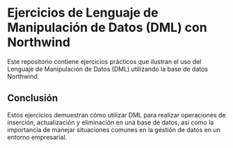 # Ejercicios de Lenguaje de Manipulación de Datos (DML) con Northwind

Este repositorio contiene ejercicios prácticos que ilustran el uso del Lenguaje de Manipulación de Datos (DML) utilizando la base de datos Northwind.

## Conclusión
Estos ejercicios demuestran cómo utilizar DML para realizar operaciones de inserción, actualización y eliminación en una base de datos, así como la importancia de manejar situaciones comunes en la gestión de datos en un entorno empresarial.

